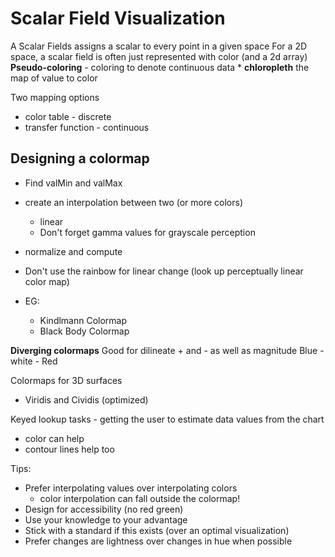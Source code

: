 # Scalar Field Visualization
A Scalar Fields assigns a scalar to every point in a given space
For a 2D space, a scalar field is often just represented with color (and a 2d array)
**Pseudo-coloring** - coloring to denote continuous data
    * **chloropleth** the map of value to color

Two mapping options
* color table - discrete
* transfer function - continuous

## Designing a colormap
* Find valMin and valMax
* create an interpolation between two (or more colors)
    * linear
    * Don't forget gamma values for grayscale perception
* normalize and compute

* Don't use the rainbow for linear change (look up perceptually linear color map)
* EG:
    * Kindlmann Colormap
    * Black Body Colormap

**Diverging colormaps** 
Good for dilineate + and - as well as magnitude
Blue - white - Red

Colormaps for 3D surfaces
* Viridis and Cividis (optimized)

Keyed lookup tasks - getting the user to estimate data values from the chart
* color can help
* contour lines help too

Tips:
* Prefer interpolating values over interpolating colors
    * color interpolation can fall outside the colormap!
* Design for accessibility (no red green)
* Use your knowledge to your advantage
* Stick with a standard if this exists (over an optimal visualization)
* Prefer changes are lightness over changes in hue when possible